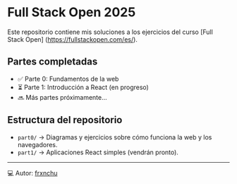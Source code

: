 # Full Stack Open 2025

Este repositorio contiene mis soluciones a los ejercicios del curso [Full Stack Open] (https://fullstackopen.com/es/).

## Partes completadas

- ✅ Parte 0: Fundamentos de la web
- ⏳ Parte 1: Introducción a React (en progreso)
- 🔜 Más partes próximamente...

## Estructura del repositorio

- `part0/` → Diagramas y ejercicios sobre cómo funciona la web y los navegadores.
- `part1/` → Aplicaciones React simples (vendrán pronto).

---

💻 Autor: [frxnchu](https://github.com/frxnchu)
